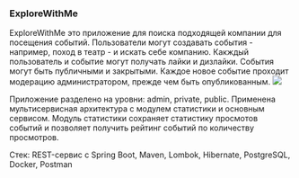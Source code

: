 ### ExploreWithMe

ExploreWithMe это приложение для поиска подходящей компании для посещения событий. Пользователи могут создавать события - например, поход в театр - и искать себе компанию. Какждый пользователь и событие могут получать лайки и дизлайки. События могут быть публичными и закрытыми. Каждое новое событие проходит модерацию администратором, прежде чем быть опубликованным. 
![](https://github.com/TimurDavletgareev/java-explore-with-me/blob/main/Image.png?raw=true)

Приложение разделено на уровни: admin, private, public. Применена мультисервисная архитектура с модулем статистики и основным сервисом. Модуль статистики сохраняет статистику просмотов событий и позволяет получить рейтинг событий по количеству просмотров. 

Стек: REST-сервис с Spring Boot, Maven, Lombok, Hibernate, PostgreSQL, Docker, Postman

